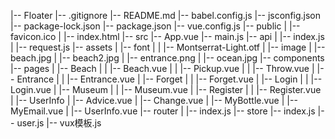 |-- Floater
    |-- .gitignore
    |-- README.md
    |-- babel.config.js
    |-- jsconfig.json
    |-- package-lock.json
    |-- package.json
    |-- vue.config.js
    |-- public
    |   |-- favicon.ico
    |   |-- index.html
    |-- src
        |-- App.vue
        |-- main.js
        |-- api
        |   |-- index.js
        |   |-- request.js
        |-- assets
        |   |-- font
        |   |   |-- Montserrat-Light.otf
        |   |-- image
        |       |-- beach.jpg
        |       |-- beach2.jpg
        |       |-- entrance.png
        |       |-- ocean.jpg
        |-- components
        |-- pages
        |   |-- Beach
        |   |   |-- Beach.vue
        |   |   |-- Pickup.vue
        |   |   |-- Throw.vue
        |   |-- Entrance
        |   |   |-- Entrance.vue
        |   |-- Forget
        |   |   |-- Forget.vue
        |   |-- Login
        |   |   |-- Login.vue
        |   |-- Museum
        |   |   |-- Museum.vue
        |   |-- Register
        |   |   |-- Register.vue
        |   |-- UserInfo
        |       |-- Advice.vue
        |       |-- Change.vue
        |       |-- MyBottle.vue
        |       |-- MyEmail.vue
        |       |-- UserInfo.vue
        |-- router
        |   |-- index.js
        |-- store
            |-- index.js
            |-- user.js
            |-- vux模板.js
